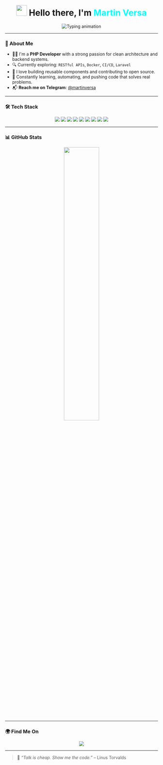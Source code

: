<h1 align="center">
  <img src="https://media.giphy.com/media/hvRJCLFzcasrR4ia7z/giphy.gif" width="35" />
  Hello there, I'm <span style="color:#00ffff">Martin Versa</span>
</h1>

<p align="center">
  <img src="https://readme-typing-svg.demolab.com?font=Fira+Code&duration=3000&pause=1000&color=00FFFF&center=true&vCenter=true&width=600&lines=PHP+Developer+%7C+Code+Craftsman;Backend+Engineer+%7C+Clean+Code+Advocate;Web+Developer+%7C+Loves+Building+Solutions" alt="Typing animation" />
</p>

---

### 💼 About Me

- 🧑‍💻 I'm a **PHP Developer** with a strong passion for clean architecture and backend systems.
- 🔍 Currently exploring: `RESTful APIs`, `Docker`, `CI/CD`, `Laravel`
- 🔧 I love building reusable components and contributing to open source.
- 🧠 Constantly learning, automating, and pushing code that solves real problems.
- 📬 **Reach me on Telegram**: [@martinversa](https://t.me/martinversa)

---

### 🛠️ Tech Stack

<p align="center">
  <img src="https://img.shields.io/badge/PHP-777BB4?style=for-the-badge&logo=php&logoColor=white" />
  <img src="https://img.shields.io/badge/MySQL-005C84?style=for-the-badge&logo=mysql&logoColor=white" />
  <img src="https://img.shields.io/badge/HTML5-E34F26?style=for-the-badge&logo=html5&logoColor=white" />
  <img src="https://img.shields.io/badge/CSS3-1572B6?style=for-the-badge&logo=css3&logoColor=white" />
  <img src="https://img.shields.io/badge/JavaScript-F7DF1E?style=for-the-badge&logo=javascript&logoColor=black" />
  <img src="https://img.shields.io/badge/Node.js-339933?style=for-the-badge&logo=node.js&logoColor=white" />
  <img src="https://img.shields.io/badge/Python-3776AB?style=for-the-badge&logo=python&logoColor=white" />
  <img src="https://img.shields.io/badge/Linux-FCC624?style=for-the-badge&logo=linux&logoColor=black" />
  <img src="https://img.shields.io/badge/Docker-2496ED?style=for-the-badge&logo=docker&logoColor=white" />
</p>

---

### 📊 GitHub Stats

<div align="center">
  <img src="https://github-readme-stats.vercel.app/api?username=martinversacode&show_icons=true&theme=tokyonight&hide_border=true" width="48%"/>
</div>

---

### 🌍 Find Me On

<p align="center">
  <a href="https://t.me/martinversa">
    <img src="https://img.shields.io/badge/Telegram-2CA5E0?style=for-the-badge&logo=telegram&logoColor=white" />
  </a>
</p>

---

> 🧠 *“Talk is cheap. Show me the code.”* – Linus Torvalds
